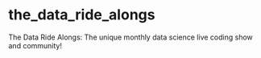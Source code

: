 # the_data_ride_alongs
The Data Ride Alongs: The unique monthly data science live coding show and community!
